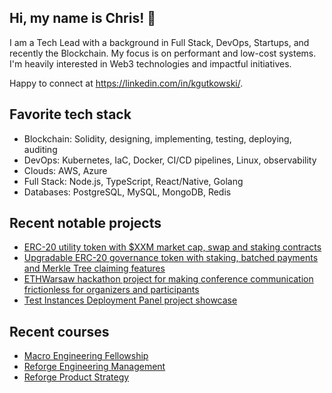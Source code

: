 ## Hi, my name is Chris! 👋

I am a Tech Lead with a background in Full Stack, DevOps, Startups, and recently the Blockchain. My focus is on performant and low-cost systems. I'm heavily interested in Web3 technologies and impactful initiatives.

Happy to connect at https://linkedin.com/in/kgutkowski/.

## Favorite tech stack

- Blockchain: Solidity, designing, implementing, testing, deploying, auditing
- DevOps: Kubernetes, IaC, Docker, CI/CD pipelines, Linux, observability
- Clouds: AWS, Azure
- Full Stack: Node.js, TypeScript, React/Native, Golang
- Databases: PostgreSQL, MySQL, MongoDB, Redis

## Recent notable projects

- [ERC-20 utility token with $XXM market cap, swap and staking contracts](https://github.com/stormxio/stmx-token)
- [Upgradable ERC-20 governance token with staking, batched payments and Merkle Tree claiming features](https://github.com/stormxio/athens-token)
- [ETHWarsaw hackathon project for making conference communication frictionless for organizers and participants](https://github.com/BonneVoyager/ethwarsaw-hackathon)
- [Test Instances Deployment Panel project showcase](./projects/deployment-panel.md)

## Recent courses

- [Macro Engineering Fellowship](https://0xmacro.com/engineering-fellowship)
- [Reforge Engineering Management](https://www.reforge.com/engineering-management)
- [Reforge Product Strategy](https://www.reforge.com/product-strategy)
